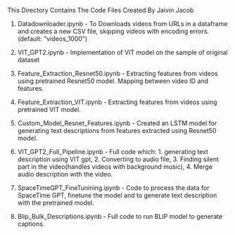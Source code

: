 This Directory Contains The Code Files Created By Jaivin Jacob


1. Datadownloader.ipynb - To  Downloads videos from URLs in a dataframe and creates a new CSV file, skipping videos with encoding errors. (default: "videos_1000")

2. VIT_GPT2.ipynb - Implementation of VIT model on the sample of original dataset

3. Feature_Extraction_Resnet50.ipynb - Extracting features from videos using pretrained Resnet50 model. Mapping between video ID and features.

4. Feature_Extraction_VIT.ipynb - Extracting features from videos using pretrained VIT model.

5. Custom_Model_Resnet_Features.ipynb - Created an LSTM model for generating text descriptions from features extracted using Resnet50 model.

6. VIT_GPT2_Full_Pipeline.ipynb - Full code which: 1. generating text description using VIT gpt, 2. Converting to audio file, 3. Finding silent part in the video(handles videos with background music), 4. Merge audio description with the video.

7. SpaceTimeGPT_FineTunining.ipynb - Code to process the data for SpaceTime GPT, finetune the model and to generate text description with the pretrained model.

8. Blip_Bulk_Descriptions.ipynb - Full code to run BLIP model to generate captions.

